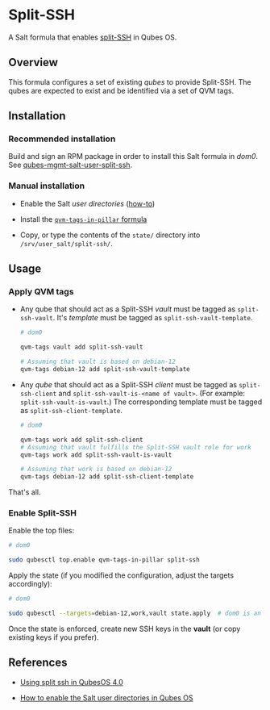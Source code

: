 Split-SSH
=========

A Salt formula that enables [split-SSH][split-ssh] in Qubes OS.

Overview
--------

This formula configures a set of existing _qubes_ to provide Split-SSH. The qubes are expected to exist and be identified via a set of QVM tags.

Installation
------------

### Recommended installation

Build and sign an RPM package in order to install this Salt formula in _dom0_. See [qubes-mgmt-salt-user-split-ssh][rpm].

  [rpm]: https://github.com/gonzalo-bulnes/qubes-mgmt-salt-user/tree/main/packages/split-ssh

### Manual installation

- Enable the Salt _user directories_ ([how-to][user-dirs-how-to])
- Install the [`qvm-tags-in-pillar` formula][qvm-tags-in-pillar]
- Copy, or type the contents of the `state/` directory into `/srv/user_salt/split-ssh/`.

  [qvm-tags-in-pillar]: ../../../qvm-tags-in-pillar/src/qvm-tags-in-pillar-formula
  
Usage
-----

### Apply QVM tags

- Any qube that should act as a Split-SSH _vault_ must be tagged as `split-ssh-vault`.
  It's _template_ must be tagged as `split-ssh-vault-template`.
 
  ```sh
  # dom0

  qvm-tags vault add split-ssh-vault

  # Assuming that vault is based on debian-12
  qvm-tags debian-12 add split-ssh-vault-template
  ```

- Any _qube_ that should act as a Split-SSH _client_ must be tagged as `split-ssh-client` and `split-ssh-vault-is-<name of vault>`. (For example: `split-ssh-vault-is-vault`.)
  The corresponding template must be tagged as `split-ssh-client-template`.

  ```sh
  # dom0

  qvm-tags work add split-ssh-client
  # Assuming that vault fulfills the Split-SSH vault role for work
  qvm-tags work add split-ssh-vault-is-vault

  # Assuming that work is based on debian-12
  qvm-tags debian-12 add split-ssh-client-template
  ```

That's all.

### Enable Split-SSH

Enable the top files:

```sh
# dom0

sudo qubesctl top.enable qvm-tags-in-pillar split-ssh
```

Apply the state (if you modified the configuration, adjust the targets accordingly):

```sh
# dom0

sudo qubesctl --targets=debian-12,work,vault state.apply  # dom0 is an implicit target
```

Once the state is enforced, create new SSH keys in the **vault** (or copy existing keys if you prefer).

References
----------

- [Using split ssh in QubesOS 4.0][split-ssh]
- [How to enable the Salt user directories in Qubes OS][user-dirs-how-to]

  [split-ssh]: https://kushaldas.in/posts/using-split-ssh-in-qubesos-4-0.html
  [user-dirs-how-to]: https://github.com/gonzalo-bulnes/qubes-mgmt-salt-user#prerequisites
